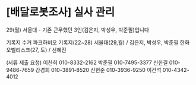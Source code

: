 # [배달로봇조사] 실사 관리


29(월)  서울대 - 기존 근무했던 3인(김은지, 박성우, 박준필)입니다

기록지 수거
파크하비오 기록지(22~28)
서울대(29,월) / 김은지, 박성우, 박준필
한화오벨리스크(27, 토) / 선혜진



(서류 제출 요청)
이찬희	010-8332-2162
박준필	010-7495-3377
신한결	010-9486-7659
강경희	010-3891-8520
신현준	010-3936-9250
이건석	010-4342-4012
